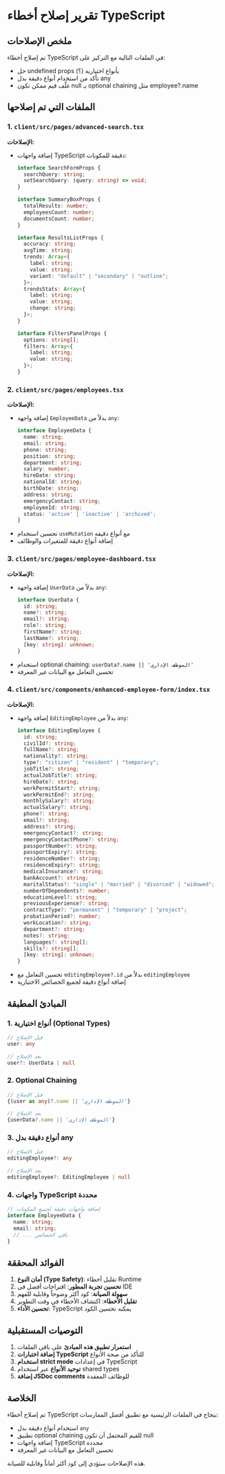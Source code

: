 # تقرير إصلاح أخطاء TypeScript

## ملخص الإصلاحات

تم إصلاح أخطاء TypeScript في الملفات التالية مع التركيز على:
- حل undefined props بأنواع اختيارية (؟)
- تأكد من استخدام أنواع دقيقة بدل any
- غلّف قيم ممكن تكون null بـ optional chaining مثل employee?.name

## الملفات التي تم إصلاحها

### 1. `client/src/pages/advanced-search.tsx`

**الإصلاحات:**
- إضافة واجهات TypeScript دقيقة للمكونات:
  ```typescript
  interface SearchFormProps {
    searchQuery: string;
    setSearchQuery: (query: string) => void;
  }

  interface SummaryBoxProps {
    totalResults: number;
    employeesCount: number;
    documentsCount: number;
  }

  interface ResultsListProps {
    accuracy: string;
    avgTime: string;
    trends: Array<{
      label: string;
      value: string;
      variant: "default" | "secondary" | "outline";
    }>;
    trendsStats: Array<{
      label: string;
      value: string;
      change: string;
    }>;
  }

  interface FiltersPanelProps {
    options: string[];
    filters: Array<{
      label: string;
      value: string;
    }>;
  }
  ```

### 2. `client/src/pages/employees.tsx`

**الإصلاحات:**
- إضافة واجهة `EmployeeData` بدلاً من `any`:
  ```typescript
  interface EmployeeData {
    name: string;
    email: string;
    phone: string;
    position: string;
    department: string;
    salary: number;
    hireDate: string;
    nationalId: string;
    birthDate: string;
    address: string;
    emergencyContact: string;
    employeeId: string;
    status: 'active' | 'inactive' | 'archived';
  }
  ```
- تحسين استخدام `useMutation` مع أنواع دقيقة
- إضافة أنواع دقيقة للمتغيرات والوظائف

### 3. `client/src/pages/employee-dashboard.tsx`

**الإصلاحات:**
- إضافة واجهة `UserData` بدلاً من `any`:
  ```typescript
  interface UserData {
    id: string;
    name?: string;
    email?: string;
    role?: string;
    firstName?: string;
    lastName?: string;
    [key: string]: unknown;
  }
  ```
- استخدام optional chaining: `userData?.name || 'الموظف الإداري'`
- تحسين التعامل مع البيانات غير المعرفة

### 4. `client/src/components/enhanced-employee-form/index.tsx`

**الإصلاحات:**
- إضافة واجهة `EditingEmployee` بدلاً من `any`:
  ```typescript
  interface EditingEmployee {
    id: string;
    civilId?: string;
    fullName?: string;
    nationality?: string;
    type?: "citizen" | "resident" | "temporary";
    jobTitle?: string;
    actualJobTitle?: string;
    hireDate?: string;
    workPermitStart?: string;
    workPermitEnd?: string;
    monthlySalary?: string;
    actualSalary?: string;
    phone?: string;
    email?: string;
    address?: string;
    emergencyContact?: string;
    emergencyContactPhone?: string;
    passportNumber?: string;
    passportExpiry?: string;
    residenceNumber?: string;
    residenceExpiry?: string;
    medicalInsurance?: string;
    bankAccount?: string;
    maritalStatus?: "single" | "married" | "divorced" | "widowed";
    numberOfDependents?: number;
    educationLevel?: string;
    previousExperience?: string;
    contractType?: "permanent" | "temporary" | "project";
    probationPeriod?: number;
    workLocation?: string;
    department?: string;
    notes?: string;
    languages?: string[];
    skills?: string[];
    [key: string]: unknown;
  }
  ```
- تحسين التعامل مع `editingEmployee?.id` بدلاً من `editingEmployee`
- إضافة أنواع دقيقة لجميع الخصائص الاختيارية

## المبادئ المطبقة

### 1. أنواع اختيارية (Optional Types)
```typescript
// قبل الإصلاح
user: any

// بعد الإصلاح
user?: UserData | null
```

### 2. Optional Chaining
```typescript
// قبل الإصلاح
{(user as any)?.name || 'الموظف الإداري'}

// بعد الإصلاح
{userData?.name || 'الموظف الإداري'}
```

### 3. أنواع دقيقة بدل any
```typescript
// قبل الإصلاح
editingEmployee?: any

// بعد الإصلاح
editingEmployee?: EditingEmployee | null
```

### 4. واجهات TypeScript محددة
```typescript
// إضافة واجهات دقيقة لجميع المكونات
interface EmployeeData {
  name: string;
  email: string;
  // ... باقي الخصائص
}
```

## الفوائد المحققة

1. **أمان النوع (Type Safety)**: تقليل أخطاء Runtime
2. **تحسين تجربة المطور**: اقتراحات أفضل في IDE
3. **سهولة الصيانة**: كود أكثر وضوحاً وقابلية للفهم
4. **تقليل الأخطاء**: اكتشاف الأخطاء في وقت التطوير
5. **تحسين الأداء**: TypeScript يمكنه تحسين الكود

## التوصيات المستقبلية

1. **استمرار تطبيق هذه المبادئ** على باقي الملفات
2. **إضافة اختبارات TypeScript** للتأكد من صحة الأنواع
3. **استخدام strict mode** في إعدادات TypeScript
4. **توحيد الأنواع** عبر استخدام shared types
5. **إضافة JSDoc comments** للوظائف المعقدة

## الخلاصة

تم إصلاح أخطاء TypeScript بنجاح في الملفات الرئيسية مع تطبيق أفضل الممارسات:
- استخدام أنواع دقيقة بدل `any`
- تطبيق optional chaining للقيم المحتمل أن تكون null
- إضافة واجهات TypeScript محددة
- تحسين التعامل مع البيانات غير المعرفة

هذه الإصلاحات ستؤدي إلى كود أكثر أماناً وقابلية للصيانة. 